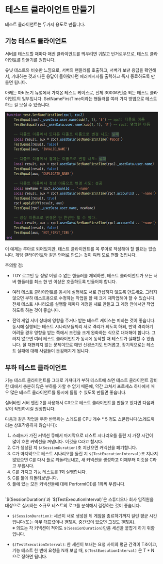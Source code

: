 # 테스트 클라이언트 만들기

테스트 클라이언트는 두가지 용도로 만듭니다.
 
## 기능 테스트 클라이언트
서버를 테스트할 때마다 매번 클라이언트를 띄우려면 귀찮고 번거로우므로,
테스트 클라이언트를 만들기를 권합니다.
 
유닛 테스트와 비슷한 느낌으로, 서버의 핸들러를 호출하고, 서버가 보낸 응답을 확인해서, 기대하는 것과 다른 응답이 돌아왔다면 에러메시지를 출력하고 즉시 종료하도록 만들면 됩니다.

아래는 마비노기 듀얼에서 가져온 테스트 케이스로, 전체 3000라인쯤 되는 테스트 클라이언트의 일부입니다. SetNameFirstTime이라는 핸들러를 여러 가지 방법으로 테스트하는 걸 보실 수 있습니다.

![sample_test_case_from_mabinogi_duel.png](../img/sample_test_case_from_mabinogi_duel.png)

이 예제는 루아로 되어있지만, 테스트 클라이언트를 꼭 루아로 작성해야 할 필요는 없습니다. 게임 클라이언트와 같은 언어로 만드는 것이 여러 모로 편할 것입니다.

주의할 점:
- TOY 로그인 등 정말 어쩔 수 없는 핸들러를 제외하면, 테스트 클라이언트가 모든 서버 핸들러를 최소 한 번 이상은 호출하도록 만들어야 합니다.
 
- 여러 테스트 클라이언트를 동시에 실행해도 서로 간섭하지 않도록 만드세요. 그러지 않으면 부하 테스트용으로 수정하는 작업을 할 때 크게 재작업해야 할 수 있습니다. 전체 테스트 시나리오를 실행할 때마다 계정을 새로 만들고 그 계정 안에서만 작업하도록 하는 것이 좋습니다.

- 전역 게임 서버 상태에 영향을 주거나 받는 테스트 케이스는 피하는 것이 좋습니다. 동시에 실행되는 테스트 시나리오들끼리 서로 격리가 되도록 하되, 만약 격리하기 어려울 경우 영향을 받는 쪽에서 조건을 크게 완화하는 식으로 대처해야 합니다. 그러지 않으면 여러 테스트 클라이언트가 동시에 동작할 때 테스트가 실패할 수 있습니다. 잘 재현되지 않는 문제이므로 매번 신경쓰기도 번거롭고, 장기적으로는 테스트 실패에 대해 사람들이 둔감해지게 됩니다.
 
## 부하 테스트 클라이언트
기능 테스트 클라이언트를 그대로 가져다가 부하 테스트에 쓰면 테스트 클라이언트 장비 한 대에서 충분히 많은 부하를 가할 수 없기 때문에, 약간 고쳐서 프로세스 하나에서 매우 많은 테스트 클라이언트를 동시에 돌릴 수 있도록 만들면 좋습니다.
 
실버바인 서버 엔진 2를 사용해서 C#으로 테스트 클라이언트를 만들고 있다면 다음과 같이 작업하시길 권장합니다.
 
 
다음과 같은 작업을 무한 반복하는 스레드를 CPU 개수 * 5 정도 스폰합니다(스레드끼리는 상호작용하지 않습니다):
1. 스레드가 가진 커넥션 큐에서 마지막으로 테스트 시나리오를 돌린 지 가장 시간이 많이 흐른 커넥션을 꺼냅니다. 이것을 C라고 합시다.
2. C가 생성된 지 `$(SessionDuration)`초 지났으면 커넥션을 폐기합니다.
3. C가 마지막으로 테스트 시나리오를 돌린 지 `$(TestExecutionInterval)`초 지나지 않았으면 C를 다시 풀로 되돌려보내고, 새 커넥션을 생성하고 이제부터 이것을 C라고 부릅시다.
4. C를 가지고 기능 테스트를 1회 실행합니다.
5. C를 풀에 되돌려보냅니다.
6. 풀에 있는 모든 커넥션들에 대해 PerformIO()를 1회씩 부릅니다.

<br>
`$(SessionDuration)`과 `$(TestExecutionInterval)`은 스튜디오나 회사 임직원을 대상으로 실시하는 소규모 테스트의 로그를 분석해서 결정하는 것이 좋습니다.

- `$(SessionDuration)`: 세션이 새로 생성된 뒤 게임을 종료하기까지 걸린 평균 시간입니다(또는 아무 대표값이나 괜찮음. 중간값이 있으면 그것도 괜찮음).<br>
※ 의도는 각 커넥션이 적어도 `$(SessionDuration)`만큼 세션을 붙잡게 하기 위함입니다.
 
- `$(TestExecutionInterval)`: 한 세션이 보내는 요청 사이의 평균 간격이 T초이고, 기능 테스트 한 번에 요청을 N개 보낼 때, `$(TestExecutionInterval)` 은 T * N 으로 정하면 됩니다.
